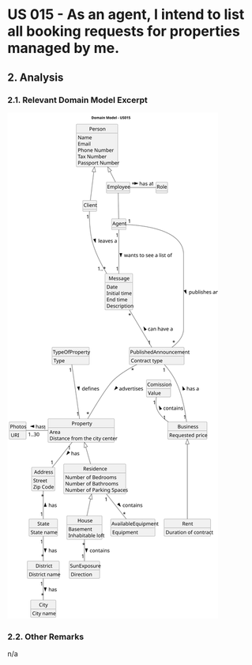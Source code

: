 # US 015 - As an agent, I intend to list all booking requests for properties managed by me.

## 2. Analysis

### 2.1. Relevant Domain Model Excerpt 

![Domain Model](svg/us015-domain-model.svg)

### 2.2. Other Remarks

n/a